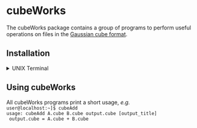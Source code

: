 # cubeWorks

The cubeWorks package contains a group of programs to perform useful operations on files in the [Gaussian cube format](https://paulbourke.net/dataformats/cube/). 

## Installation

<details>
  <summary>UNIX Terminal</summary>

- download and unzip the source code
- enter **cubeWorks** directory, *e.g.*  
`cd cubeWorks-1.0`
- compile with [GNU make](www.gnu.org/software/make/)
    - type `make` to compile all programs (requires float version of [FFTW3](www.fftw.org))  
    or
    - type `make noFT` to compile without -lfftw3f (skips compilation of **cubeFilter**)
- make **cubeWorks** binaries findable
    - add cubeWorks/bin to $PATH:  
    `dir=$(pwd)`  
    `echo "export PATH=$PATH:${dir}/bin" \>& ~/.bash_profile`  
    or
    - copy contents of cubeWorks/bin to usr/local/bin:  
    `sudo cp bin/* usr/local/bin/`  
    or
    - ...  

</details>

## Using cubeWorks

All cubeWorks programs print a short usage, *e.g.*  
`user@localhost:~]$ cubeAdd`  
`usage: cubeAdd A.cube B.cube output.cube [output_title]`  
` output.cube = A.cube + B.cube`  